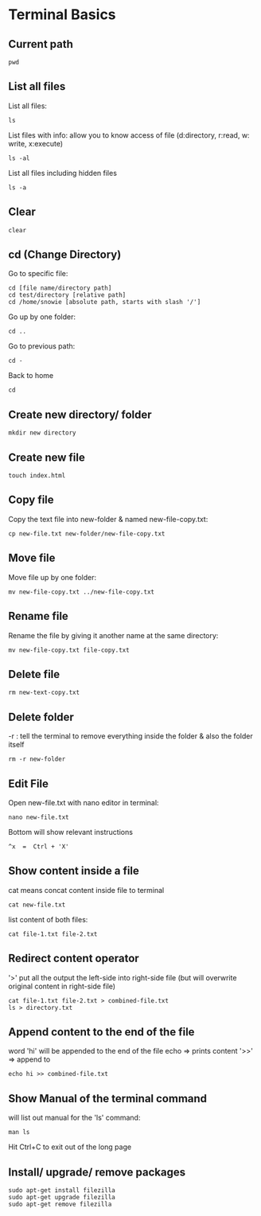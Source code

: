 # Terminal Basics

## Current path
```
pwd
```

## List all files

List all files:
```
ls  
```

List files with info: allow you to know access of file (d:directory, r:read, w: write, x:execute)
```
ls -al
```


List all files including hidden files
```
ls -a
```

## Clear
```
clear
```
 
## cd (Change Directory)
Go to specific file:
```
cd [file name/directory path]
cd test/directory [relative path]
cd /home/snowie [absolute path, starts with slash '/']
```

Go up by one folder:
```
cd ..
```

Go to previous path:
```
cd -
```

Back to home
```
cd
```

## Create new directory/ folder
```
mkdir new directory
```

## Create new file
```
touch index.html
```

## Copy file
Copy the text file into new-folder & named new-file-copy.txt:
```
cp new-file.txt new-folder/new-file-copy.txt
```

## Move file
Move file up by one folder:
```
mv new-file-copy.txt ../new-file-copy.txt
```

## Rename file
Rename the file by giving it another name at the same directory:
```
mv new-file-copy.txt file-copy.txt
```

## Delete file
```
rm new-text-copy.txt
```

## Delete folder
-r : tell the terminal to remove everything inside the folder & also the folder itself
```
rm -r new-folder
```

## Edit File
Open new-file.txt with nano editor in terminal:
```
nano new-file.txt
```

Bottom will show relevant instructions
```
^x  =  Ctrl + 'X' 
```

## Show content inside a file
cat means concat content inside file to terminal
```
cat new-file.txt
```

list content of both files:
```
cat file-1.txt file-2.txt
```

## Redirect content operator

'>' put all the output the left-side into right-side file (but will overwrite original content in right-side file)
```
cat file-1.txt file-2.txt > combined-file.txt
ls > directory.txt
```

## Append content to the end of the file
word 'hi' will be appended to the end of the file
echo => prints content
'>>' => append to
```
echo hi >> combined-file.txt
```

## Show Manual of the terminal command
will list out manual for the 'ls' command:
```
man ls
```
Hit Ctrl+C to exit out of the long page

## Install/ upgrade/ remove packages
```
sudo apt-get install filezilla
sudo apt-get upgrade filezilla
sudo apt-get remove filezilla
```


















